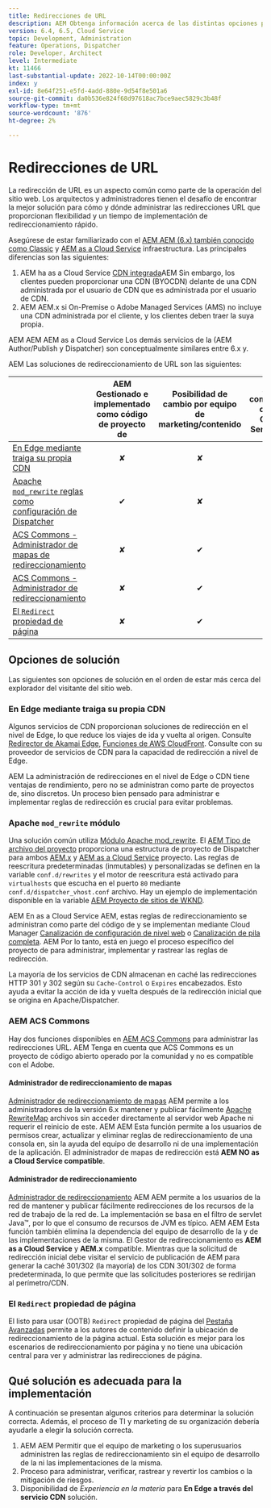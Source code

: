 ```yaml
---
title: Redirecciones de URL
description: AEM Obtenga información acerca de las distintas opciones para realizar redirecciones de URL en la dirección de correo electrónico de.
version: 6.4, 6.5, Cloud Service
topic: Development, Administration
feature: Operations, Dispatcher
role: Developer, Architect
level: Intermediate
kt: 11466
last-substantial-update: 2022-10-14T00:00:00Z
index: y
exl-id: 8e64f251-e5fd-4add-880e-9d54f8e501a6
source-git-commit: da0b536e824f68d97618ac7bce9aec5829c3b48f
workflow-type: tm+mt
source-wordcount: '876'
ht-degree: 2%

---
```


# Redirecciones de URL

La redirección de URL es un aspecto común como parte de la operación del sitio web. Los arquitectos y administradores tienen el desafío de encontrar la mejor solución para cómo y dónde administrar las redirecciones URL que proporcionan flexibilidad y un tiempo de implementación de redireccionamiento rápido.

Asegúrese de estar familiarizado con el [AEM AEM (6.x) también conocido como Classic](https://experienceleague.adobe.com/docs/experience-manager-learn/dispatcher-tutorial/chapter-2.html#the-%E2%80%9Clegacy%E2%80%9D-setup) y [AEM as a Cloud Service](https://experienceleague.adobe.com/docs/experience-manager-cloud-service/content/overview/architecture.html#runtime-architecture) infraestructura. Las principales diferencias son las siguientes:

1. AEM ha as a Cloud Service [CDN integrada](https://experienceleague.adobe.com/docs/experience-manager-cloud-service/content/implementing/content-delivery/cdn.html?lang=es)AEM Sin embargo, los clientes pueden proporcionar una CDN (BYOCDN) delante de una CDN administrada por el usuario de CDN que es administrada por el usuario de CDN.
1. AEM AEM.x si On-Premise o Adobe Managed Services (AMS) no incluye una CDN administrada por el cliente, y los clientes deben traer la suya propia.

AEM AEM AEM as a Cloud Service Los demás servicios de la (AEM Author/Publish y Dispatcher) son conceptualmente similares entre 6.x y.

AEM Las soluciones de redireccionamiento de URL son las siguientes:

|  | AEM Gestionado e implementado como código de proyecto de | Posibilidad de cambio por equipo de marketing/contenido | AEM compatible con el Cloud Service de | Dónde se produce la ejecución de redirección |
|---------------------------------------------------|:-----------------------:|:---------------------:|:---------------------:| :---------------------:|
| [En Edge mediante traiga su propia CDN](#at-edge-via-bring-your-own-cdn) | ✘ | ✘ | ✔ | Edge/CDN |
| [Apache `mod_rewrite` reglas como configuración de Dispatcher ](#apache-mod_rewrite-module) | ✔ | ✘ | ✔ | Dispatcher |
| [ACS Commons - Administrador de mapas de redireccionamiento](#redirect-map-manager) | ✘ | ✔ | ✘ | Dispatcher |
| [ACS Commons - Administrador de redireccionamiento](#redirect-manager) | ✘ | ✔ | ✔ | AEM |
| [El `Redirect` propiedad de página](#the-redirect-page-property) | ✘ | ✔ | ✔ | AEM |


## Opciones de solución

Las siguientes son opciones de solución en el orden de estar más cerca del explorador del visitante del sitio web.

### En Edge mediante traiga su propia CDN

Algunos servicios de CDN proporcionan soluciones de redirección en el nivel de Edge, lo que reduce los viajes de ida y vuelta al origen. Consulte [Redirector de Akamai Edge](https://techdocs.akamai.com/cloudlets/docs/what-edge-redirector), [Funciones de AWS CloudFront](https://docs.aws.amazon.com/AmazonCloudFront/latest/DeveloperGuide/cloudfront-functions.html). Consulte con su proveedor de servicios de CDN para la capacidad de redirección a nivel de Edge.

AEM La administración de redirecciones en el nivel de Edge o CDN tiene ventajas de rendimiento, pero no se administran como parte de proyectos de, sino discretos. Un proceso bien pensado para administrar e implementar reglas de redirección es crucial para evitar problemas.


### Apache `mod_rewrite` módulo

Una solución común utiliza [Módulo Apache mod_rewrite](https://httpd.apache.org/docs/current/mod/mod_rewrite.html). El [AEM Tipo de archivo del proyecto](https://github.com/adobe/aem-project-archetype) proporciona una estructura de proyecto de Dispatcher para ambos [AEM.x](https://github.com/adobe/aem-project-archetype/tree/develop/src/main/archetype/dispatcher.ams#file-structure) y [AEM as a Cloud Service](https://github.com/adobe/aem-project-archetype/tree/develop/src/main/archetype/dispatcher.cloud#file-structure) proyecto. Las reglas de reescritura predeterminadas (inmutables) y personalizadas se definen en la variable `conf.d/rewrites` y el motor de reescritura está activado para `virtualhosts` que escucha en el puerto `80` mediante `conf.d/dispatcher_vhost.conf` archivo. Hay un ejemplo de implementación disponible en la variable [AEM Proyecto de sitios de WKND](https://github.com/adobe/aem-guides-wknd/tree/main/dispatcher/src/conf.d/rewrites).

AEM En as a Cloud Service AEM, estas reglas de redireccionamiento se administran como parte del código de y se implementan mediante Cloud Manager [Canalización de configuración de nivel web](https://experienceleague.adobe.com/docs/experience-manager-cloud-service/content/implementing/using-cloud-manager/cicd-pipelines/introduction-ci-cd-pipelines.html#web-tier-config-pipelines) o [Canalización de pila completa](https://experienceleague.adobe.com/docs/experience-manager-cloud-service/content/implementing/using-cloud-manager/cicd-pipelines/introduction-ci-cd-pipelines.html#full-stack-pipeline). AEM Por lo tanto, está en juego el proceso específico del proyecto de para administrar, implementar y rastrear las reglas de redirección.

La mayoría de los servicios de CDN almacenan en caché las redirecciones HTTP 301 y 302 según su `Cache-Control` o `Expires` encabezados. Esto ayuda a evitar la acción de ida y vuelta después de la redirección inicial que se origina en Apache/Dispatcher.


### AEM ACS Commons

Hay dos funciones disponibles en [AEM ACS Commons](https://adobe-consulting-services.github.io/acs-aem-commons/) para administrar las redirecciones URL. AEM Tenga en cuenta que ACS Commons es un proyecto de código abierto operado por la comunidad y no es compatible con el Adobe.

#### Administrador de redireccionamiento de mapas

[Administrador de redireccionamiento de mapas](https://adobe-consulting-services.github.io/acs-aem-commons/features/redirect-map-manager/index.html) AEM permite a los administradores de la versión 6.x mantener y publicar fácilmente [Apache RewriteMap](https://httpd.apache.org/docs/2.4/rewrite/rewritemap.html) archivos sin acceder directamente al servidor web Apache ni requerir el reinicio de este. AEM AEM Esta función permite a los usuarios de permisos crear, actualizar y eliminar reglas de redireccionamiento de una consola en, sin la ayuda del equipo de desarrollo ni de una implementación de la aplicación. El administrador de mapas de redirección está **AEM NO as a Cloud Service compatible**.

#### Administrador de redireccionamiento

[Administrador de redireccionamiento](https://adobe-consulting-services.github.io/acs-aem-commons/features/redirect-manager/index.html) AEM AEM permite a los usuarios de la red de mantener y publicar fácilmente redirecciones de los recursos de la red de trabajo de la red de. La implementación se basa en el filtro de servlet Java™, por lo que el consumo de recursos de JVM es típico. AEM AEM Esta función también elimina la dependencia del equipo de desarrollo de la y de las implementaciones de la misma. El Gestor de redireccionamiento es **AEM as a Cloud Service** y **AEM.x** compatible. Mientras que la solicitud de redirección inicial debe visitar el servicio de publicación de AEM para generar la caché 301/302 (la mayoría) de los CDN 301/302 de forma predeterminada, lo que permite que las solicitudes posteriores se redirijan al perímetro/CDN.

### El `Redirect` propiedad de página

El listo para usar (OOTB) `Redirect` propiedad de página del [Pestaña Avanzadas](https://experienceleague.adobe.com/docs/experience-manager-cloud-service/content/sites/authoring/fundamentals/page-properties.html#advanced) permite a los autores de contenido definir la ubicación de redireccionamiento de la página actual. Esta solución es mejor para los escenarios de redireccionamiento por página y no tiene una ubicación central para ver y administrar las redirecciones de página.

## Qué solución es adecuada para la implementación

A continuación se presentan algunos criterios para determinar la solución correcta. Además, el proceso de TI y marketing de su organización debería ayudarle a elegir la solución correcta.

1. AEM AEM Permitir que el equipo de marketing o los superusuarios administren las reglas de redireccionamiento sin el equipo de desarrollo de la ni las implementaciones de la misma.
1. Proceso para administrar, verificar, rastrear y revertir los cambios o la mitigación de riesgos.
1. Disponibilidad de _Experiencia en la materia_ para **En Edge a través del servicio CDN** solución.
